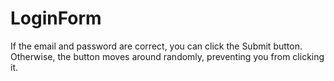 # LoginForm
If the email and password are correct, you can click the Submit button. Otherwise, the button moves around randomly, preventing you from clicking it.
